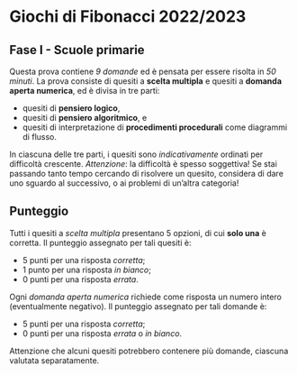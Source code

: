 # Giochi di Fibonacci 2022/2023

## Fase I - Scuole primarie

Questa prova contiene _9 domande_ ed è pensata per essere risolta in _50 minuti_. La prova consiste di quesiti a **scelta multipla** e quesiti a **domanda aperta numerica**, ed è divisa in tre parti:

- quesiti di **pensiero logico**,
- quesiti di **pensiero algoritmico**, e
- quesiti di interpretazione di **procedimenti procedurali** come diagrammi di flusso.

In ciascuna delle tre parti, i quesiti sono _indicativamente_ ordinati per difficoltà crescente. _Attenzione_: la difficoltà è spesso soggettiva! Se stai passando tanto tempo cercando di risolvere un quesito, considera di dare uno sguardo al successivo, o ai problemi di un’altra categoria!

## Punteggio

Tutti i quesiti a _scelta multipla_ presentano 5 opzioni, di cui **solo una** è corretta. Il punteggio assegnato per tali quesiti è:

- 5 punti per una risposta _corretta_;
- 1 punto per una risposta _in bianco_;
- 0 punti per una risposta _errata_.

Ogni _domanda aperta numerica_ richiede come risposta un numero intero (eventualmente negativo). Il punteggio assegnato per tali domande è:

- 5 punti per una risposta _corretta_;
- 0 punti per una risposta _errata_ o _in bianco_.

Attenzione che alcuni quesiti potrebbero contenere più domande, ciascuna valutata separatamente.
